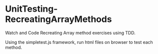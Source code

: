 # UnitTesting-RecreatingArrayMethods
Watch and Code Recreating Array method exercises using TDD.

Using the simpletest.js framework, run html files on browser to test each method.
